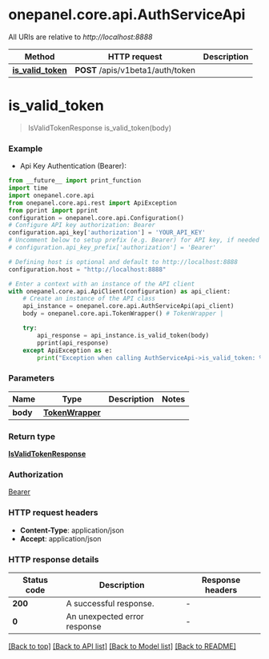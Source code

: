 # onepanel.core.api.AuthServiceApi

All URIs are relative to *http://localhost:8888*

Method | HTTP request | Description
------------- | ------------- | -------------
[**is_valid_token**](AuthServiceApi.md#is_valid_token) | **POST** /apis/v1beta1/auth/token | 


# **is_valid_token**
> IsValidTokenResponse is_valid_token(body)



### Example

* Api Key Authentication (Bearer):
```python
from __future__ import print_function
import time
import onepanel.core.api
from onepanel.core.api.rest import ApiException
from pprint import pprint
configuration = onepanel.core.api.Configuration()
# Configure API key authorization: Bearer
configuration.api_key['authorization'] = 'YOUR_API_KEY'
# Uncomment below to setup prefix (e.g. Bearer) for API key, if needed
# configuration.api_key_prefix['authorization'] = 'Bearer'

# Defining host is optional and default to http://localhost:8888
configuration.host = "http://localhost:8888"

# Enter a context with an instance of the API client
with onepanel.core.api.ApiClient(configuration) as api_client:
    # Create an instance of the API class
    api_instance = onepanel.core.api.AuthServiceApi(api_client)
    body = onepanel.core.api.TokenWrapper() # TokenWrapper | 

    try:
        api_response = api_instance.is_valid_token(body)
        pprint(api_response)
    except ApiException as e:
        print("Exception when calling AuthServiceApi->is_valid_token: %s\n" % e)
```

### Parameters

Name | Type | Description  | Notes
------------- | ------------- | ------------- | -------------
 **body** | [**TokenWrapper**](TokenWrapper.md)|  | 

### Return type

[**IsValidTokenResponse**](IsValidTokenResponse.md)

### Authorization

[Bearer](../README.md#Bearer)

### HTTP request headers

 - **Content-Type**: application/json
 - **Accept**: application/json

### HTTP response details
| Status code | Description | Response headers |
|-------------|-------------|------------------|
**200** | A successful response. |  -  |
**0** | An unexpected error response |  -  |

[[Back to top]](#) [[Back to API list]](../README.md#documentation-for-api-endpoints) [[Back to Model list]](../README.md#documentation-for-models) [[Back to README]](../README.md)

